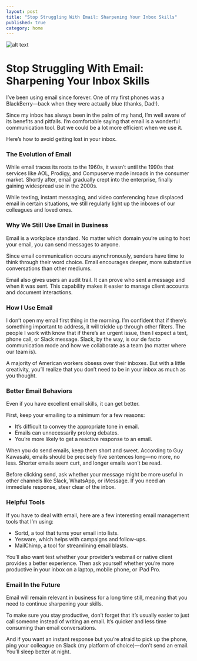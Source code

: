```yaml
---
layout: post
title: "Stop Struggling With Email: Sharpening Your Inbox Skills"
published: true
category: home
---
```


![alt text](http://cdn-media-2.lifehack.org/wp-content/files/2016/01/07125127/picjumbo.com_HNCK8984.jpg "No attribution required")

# Stop Struggling With Email: Sharpening Your Inbox Skills

I’ve been using email since forever. One of my first phones was a BlackBerry—back when they were actually blue (thanks, Dad!). 

Since my inbox has always been in the palm of my hand, I’m well aware of its benefits and pitfalls. I’m comfortable saying that email is a wonderful communication tool. But we could be a lot more efficient when we use it.

Here’s how to avoid getting lost in your inbox.

### The Evolution of Email

While email traces its roots to the 1960s, it wasn’t until the 1990s that services like AOL, Prodigy, and Compuserve made inroads in the consumer market. Shortly after, email gradually crept into the enterprise, finally gaining widespread use in the 2000s.

While texting, instant messaging, and video conferencing have displaced email in certain situations, we still regularly light up the inboxes of our colleagues and loved ones.

### Why We Still Use Email in Business
Email is a workplace standard. No matter which domain you’re using to host your email, you can send messages to anyone. 

Since email communication occurs asynchronously, senders have time to think through their word choice. Email encourages deeper, more substantive conversations than other mediums.

Email also gives users an audit trail. It can prove who sent a message and when it was sent. This capability makes it easier to manage client accounts and document interactions.

### How I Use Email

I don’t open my email first thing in the morning. I’m confident that if there’s something important to address, it will trickle up through other filters. The people I work with know that if there’s an urgent issue, then I expect a text, phone call, or Slack message. Slack, by the way, is our de facto communication mode and how we collaborate as a team (no matter where our team is). 

A majority of American workers obsess over their inboxes. But with a little creativity, you’ll realize that you don’t need to be in your inbox as much as you thought.

### Better Email Behaviors

Even if you have excellent email skills, it can get better.

First, keep your emailing to a minimum for a few reasons:

* It’s difficult to convey the appropriate tone in email.
* Emails can unnecessarily prolong debates.
* You’re more likely to get a reactive response to an email.

When you do send emails, keep them short and sweet. According to Guy Kawasaki, emails should be precisely five sentences long—no more, no less. Shorter emails seem curt, and longer emails won’t be read.

Before clicking send, ask whether your message might be more useful in other channels like Slack, WhatsApp, or iMessage. If you need an immediate response, steer clear of the inbox. 

### Helpful Tools

If you have to deal with email, here are a few interesting email management tools that I’m using:

* Sortd, a tool that turns your email into lists.
* Yesware, which helps with campaigns and follow-ups.
* MailChimp, a tool for streamlining email blasts.

You’ll also want test whether your provider’s webmail or native client provides a better experience. Then ask yourself whether you’re more productive in your inbox on a laptop, mobile phone, or iPad Pro.

### Email In the Future

Email will remain relevant in business for a long time still, meaning that you need to continue sharpening your skills.

To make sure you stay productive, don’t forget that it’s usually easier to just call someone instead of writing an email. It’s quicker and less time consuming than email conversations.

And if you want an instant response but you’re afraid to pick up the phone, ping your colleague on Slack (my platform of choice)—don’t send an email. You’ll sleep better at night. 

